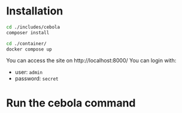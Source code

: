 Installation
============

```bash
cd ./includes/cebola
composer install

cd ./container/
docker compose up
```

You can access the site on http://localhost:8000/
You can login with:
 - user: `admin`
 - password: `secret`

Run the cebola command
======================

